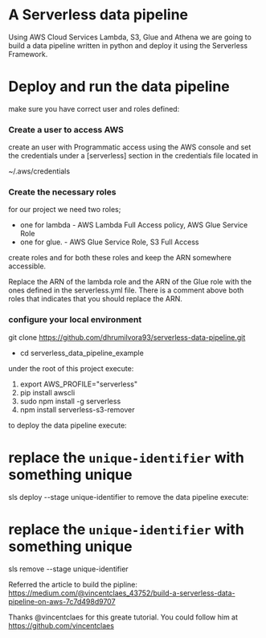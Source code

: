 # A Serverless data pipeline

Using AWS Cloud Services Lambda, S3, Glue and Athena we are going to build a data pipeline written in python and deploy it using the Serverless Framework.

# Deploy and run the data pipeline

make sure you have correct user and roles defined:

### Create a user to access AWS

create an user with Programmatic access using the AWS console and set the credentials under a [serverless] section in the credentials file located in 

   ~/.aws/credentials

### Create the necessary roles

for our project we need two roles; 

* one for lambda - AWS Lambda Full Access policy, AWS Glue Service Role
* one for glue. - AWS Glue Service Role, S3 Full Access

create roles and for both these roles and keep the ARN somewhere accessible.

Replace the ARN of the lambda role and the ARN of the Glue role with the ones defined in the serverless.yml file. There is a comment above both roles that indicates that you should replace the ARN.

### configure your local environment

git clone https://github.com/dhrumilvora93/serverless-data-pipeline.git

- cd serverless_data_pipeline_example

under the root of this project execute:

1. export AWS_PROFILE="serverless"
2. pip install awscli
3. sudo npm install -g serverless
4. npm install serverless-s3-remover

to deploy the data pipeline execute:

# replace the `unique-identifier` with something unique
sls deploy --stage unique-identifier
to remove the data pipeline execute:

# replace the `unique-identifier` with something unique
sls remove --stage unique-identifier

Referred the article to build the pipline: https://medium.com/@vincentclaes_43752/build-a-serverless-data-pipeline-on-aws-7c7d498d9707

Thanks @vincentclaes for this greate tutorial. You could follow him at https://github.com/vincentclaes